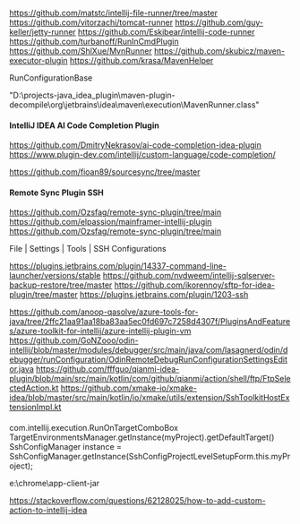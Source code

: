 https://github.com/matstc/intellij-file-runner/tree/master
https://github.com/vitorzachi/tomcat-runner
https://github.com/guy-keller/jetty-runner
https://github.com/Eskibear/intellij-code-runner
https://github.com/turbanoff/RunInCmdPlugin
https://github.com/ShlXue/MvnRunner
https://github.com/skubicz/maven-executor-plugin
https://github.com/krasa/MavenHelper

RunConfigurationBase

"D:\projects-java\_idea_plugin\maven-plugin-decompile\org\jetbrains\idea\maven\execution\MavenRunner.class"

#### IntelliJ IDEA AI Code Completion Plugin
https://github.com/DmitryNekrasov/ai-code-completion-idea-plugin
https://www.plugin-dev.com/intellij/custom-language/code-completion/

https://github.com/fioan89/sourcesync/tree/master

#### Remote Sync Plugin SSH
https://github.com/Ozsfag/remote-sync-plugin/tree/main
https://github.com/elpassion/mainframer-intellij-plugin
https://github.com/Ozsfag/remote-sync-plugin/tree/main

File | Settings | Tools | SSH Configurations

https://plugins.jetbrains.com/plugin/14337-command-line-launcher/versions/stable
https://github.com/nvdweem/intellij-sqlserver-backup-restore/tree/master
https://github.com/ikorennoy/sftp-for-idea-plugin/tree/master
https://plugins.jetbrains.com/plugin/1203-ssh

https://github.com/anoop-qasolve/azure-tools-for-java/tree/2ffc21aa91aa18ba83aa5ec0fd697c7258d4307f/PluginsAndFeatures/azure-toolkit-for-intellij/azure-intellij-plugin-vm
https://github.com/GoNZooo/odin-intellij/blob/master/modules/debugger/src/main/java/com/lasagnerd/odin/debugger/runConfiguration/OdinRemoteDebugRunConfigurationSettingsEditor.java
https://github.com/fffguo/qianmi-idea-plugin/blob/main/src/main/kotlin/com/github/qianmi/action/shell/ftp/FtpSelectedAction.kt
https://github.com/xmake-io/xmake-idea/blob/master/src/main/kotlin/io/xmake/utils/extension/SshToolkitHostExtensionImpl.kt

#### 
com.intellij.execution.RunOnTargetComboBox
TargetEnvironmentsManager.getInstance(myProject).getDefaultTarget()
SshConfigManager instance = SshConfigManager.getInstance(SshConfigProjectLevelSetupForm.this.myProject);

e:\chrome\app-client-jar 

https://stackoverflow.com/questions/62128025/how-to-add-custom-action-to-intellij-idea
